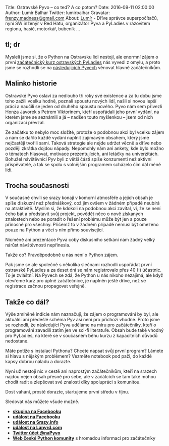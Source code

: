 Title: Ostravské Pyvo – co teď? A co potom?
Date: 2016-09-11 02:00:00
Author: Lumír Balhar
Twitter: lumirbalhar
Gravatar: frenzy.madness@gmail.com
About: [Lumír](https://twitter.com/lumirbalhar) - Dříve správce superpočítačů, nyní SW inženýr v Red Hatu, organizátor Pyva a PyLadies v razovitem regionu, hasič, motorkář, bubeník ...

## tl; dr

Mysleli jsme si, že o Python na Ostravsku lidi nestojí, ale enormní zájem o první
[začátečnický kurz ostravských PyLadies](http://pyladies.cz/ostrava_course/)
nás vyvedl z omylu, a proto jsme se rozhodli se na [následujících Pyvech](http://srazy.info/pyvo-v-ostrave/6754)
věnovat hlavně začátečníkům.

## Malinko historie

Ostravské Pyvo oslaví za nedlouho tři roky své existence a za tu dobu jsme toho zažili vcelku hodně, 
poznali spoustu nových lidí, našli si novou lepší práci a naučili se jeden od druhého spoustu nového. Pyvo nám sem
přivezli Honza Javorek s Petrem Viktorinem, kteří uspořádali jeho první vydání, na kterém jsme se
seznámili a já – nadšen touto myšlenkou – jsem od nich organizaci převzal.

Ze začátku to nebylo moc složité, protože o podobnou akci byl vcelku zájem a nám se dařilo každé vydání
naplnit zajímavým obsahem, který jsme nejčastěji tvořili sami. Taková strategie ale nejde udržet
věcně a dříve nebo později zkrátka dojdou nápady. Nepomohly nám ani ankety, kde bylo možno o tématech hlasovat,
motivace prezentujících, ani letáčky na univerzitách. Bohužel návštěvníci Pyv byli z větší části spíše
konzumenti než aktivní přispěvatelé, a tak se spolu s volnějším programem scházelo čím dál méně lidí.

## Trocha současnosti

V současné chvíli se srazy konají v komorní atmosféře a jejich obsah je spíše diskuzní než přednáškový, což
jim ovšem v žádném případě neubírá na atraktivitě. Myslím si, že kdokoli na podobnou akci zavítal, ví,
že se není čeho bát a představit svůj projekt, povědět něco o nově získaných znalostech nebo se
poradit o řešení problému může být jen a pouze přínosné pro všechny. Přičemž to v žádném případě nemusí
být omezeno pouze na Python a věci s ním přímo související.

Nicméně ani prezentace Pyva coby diskusního setkání nám žádný velký nárůst návštěvnosti nepřinesla.

Takže co? Pravděpodobně u nás není o Python zájem.

Pak jsme se ale společně s několika slečnami rozhodli uspořádat první ostravské PyLadies
a za deset dní se nám registrovalo přes 40 (!) účastnic. To je zvláštní. Na Pyvech se
zdá, že Python u nás nikoho nezajímá, ale když otevřeme kurz pro úplné
začátečnice, je naplněn ještě dříve, než se registrace začnou propagovat veřejně.

## Takže co dál?

Výše zmíněné indicie nám naznačují, že zájem o programování by byl, ale aktuální
ani předešlé schéma Pyv asi není pro příchozí vhodné. Proto jsme se rozhodli, že následující Pyva uděláme
na míru pro začátečníky, kteří o programování zavadili zatím jen ve sci-fi literatuře. Obsah bude také
vhodný pro PyLadies, na které se v současném běhu kurzu z kapacitních důvodů nedostane.

Máte potíže s instalací Pythonu? Chcete napsat svůj první program? Lámete si hlavu s nějakým problémem?
Vezměte notebook pod paži, do každé kapsy dobrou náladu a dorazte.

Nyní už nestojí nic v cestě ani naprostým začátečníkům, kteří na srazech najdou nejen obsah přesně
pro sebe, ale v začátcích se tam také mohou chodit radit a zlepšovat své znalosti díky spolupráci
s komunitou.

Dost váhání, prostě dorazte, startujeme první středu v říjnu.

Sledovat nás můžete všude možně.

 - **[skupina na Facebooku](https://www.facebook.com/groups/pyvoruby/)**
 - **[událost na Facebooku](https://www.facebook.com/events/156943694751065/)**
 - **[událost na Srazy.info](http://srazy.info/pyvo-v-ostrave/6754)**
 - **[událost na Lanyrd.com](http://lanyrd.com/2016/ostrava-pyvo-october/)**
 - **[Twitter účet @naPyvo](https://twitter.com/napyvo?lang=cs)**
 - **[Web české Python komunity](http://python.cz/)** s hromadou informací pro začátečníky
